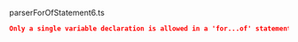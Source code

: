 parserForOfStatement6.ts
```json
Only a single variable declaration is allowed in a 'for...of' statement.
```
